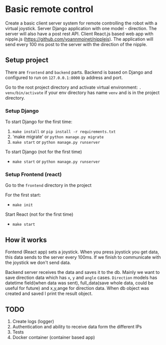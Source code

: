 # Basic remote control
Create a basic client server system for remote controlling the robot with a virtual joystick. Server Django application with one model - direction. The server will also have a post rest API. Client React.js based web app with nipple.js (https://github.com/yoannmoinet/nipplejs). The application will send every 100 ms post to the server with the direction of the nipple.

## Setup project
There are `frontend` and `backend` parts. Backend is based on Django and 
configured to run on `127.0.0.1:8000` ip address and port. 

Go to the root project directory and activate virtual environment:
`. venv/bin/activate` if your env directory has name `venv` and is in the 
project directory.

### Setup Django
To start Django for the first time:

1. `make install` or `pip install -r requirements.txt`
2. 'make migrate' or `python manage.py migrate`
3. `make start` or `python manage.py runserver`

To start Django (not for the first time)

- `make start` or `python manage.py runserver`

### Setup Frontend (react)
Go to the `frontend` directory in the project

For the first start:
  - `make init`
  
Start React (not for the first time)
  - `make start`


## How it works
Fontend (React app) sets a joystick. When you press joystick you get data, 
this data sends to the server every 100ms. If we finish to communicate with 
the joystick we don't send data.
 
Backend server receives the data 
and saves it to the db. Mainly we want to save direction data which has `x`,
 `y` and `angle` cases. `Direction` models has datetime field(when data was 
 sent), full_data(save whole data, could be useful for future) and x,y,ange 
 for direction data. When db object was created and saved I print the result
  object.
  
 ## TODO
 1. Create logs (logger)
 2. Authentication and ability to receive data form the different IPs
 3. Tests
 4. Docker container (container based app)
